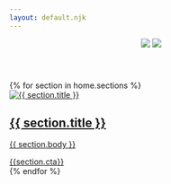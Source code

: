 ```yaml
---
layout: default.njk
---
```


<header>
  <img src="{{ home.headerlogo }}" class="logo">
  <img src="{{ home.headerimage }}" class="hero">
</header>
<div class="content">{% for section in home.sections %}
    <section class="section-panel">
      <div class="image">
        <a href="{{ section.url }}">
          <img src="{{ section.sectionimage }}" alt="{{ section.title }}">
        </a>
      </div>
      <div class="copy">
        <a href="{{ section.url }}">
          <h2>{{ section.title }}</h2>
        </a>
        <a href="{{ section.url }}">
          <p>{{ section.body }}</p>
        </a>
        <a href="{{ section.url }}" class="cta">{{section.cta}}</a>
      </div>
    </section>{% endfor %}
</div>
<behold-widget feed-id="LuryILy9SycrrOzuBkBm"></behold-widget>
<script>
  (() => {
    const d=document,s=d.createElement("script");s.type="module";
    s.src="https://w.behold.so/widget.js";d.head.append(s);
  })();
</script> 
